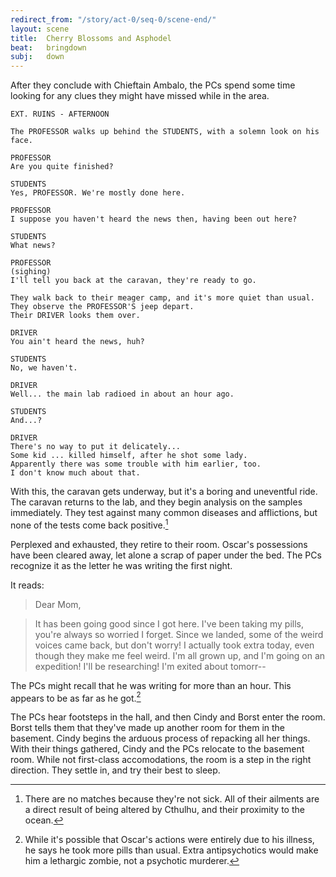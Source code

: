 ```yaml
---
redirect_from: "/story/act-0/seq-0/scene-end/"
layout: scene
title:  Cherry Blossoms and Asphodel
beat:   bringdown
subj:   down
---
```


After they conclude with Chieftain Ambalo,
the PCs spend some time looking for any clues they might have missed while in the area.

~~~
EXT. RUINS - AFTERNOON

The PROFESSOR walks up behind the STUDENTS, with a solemn look on his face.

PROFESSOR
Are you quite finished?

STUDENTS
Yes, PROFESSOR. We're mostly done here.

PROFESSOR
I suppose you haven't heard the news then, having been out here?

STUDENTS
What news?

PROFESSOR
(sighing)
I'll tell you back at the caravan, they're ready to go.

They walk back to their meager camp, and it's more quiet than usual.
They observe the PROFESSOR'S jeep depart.
Their DRIVER looks them over.

DRIVER
You ain't heard the news, huh?

STUDENTS
No, we haven't.

DRIVER
Well... the main lab radioed in about an hour ago.

STUDENTS
And...?

DRIVER
There's no way to put it delicately...
Some kid ... killed himself, after he shot some lady.
Apparently there was some trouble with him earlier, too.
I don't know much about that.
~~~

With this, the caravan gets underway, but it's a boring and uneventful ride.
The caravan returns to the lab, and they begin analysis on the samples immediately.
They test against many common diseases and afflictions,
but none of the tests come back positive.[^test]

[^test]:
    There are no matches because they're not sick.
    All of their ailments are a direct result of being altered by Cthulhu,
    and their proximity to the ocean.

Perplexed and exhausted, they retire to their room.
Oscar's possessions have been cleared away,
let alone a scrap of paper under the bed.
The PCs recognize it as the letter he was writing the first night.

It reads:

> Dear Mom,

> It has been going good since I got here.
> I've been taking my pills, you're always so worried I forget.
> Since we landed, some of the weird voices came back, but don't worry!
> I actually took extra today, even though they make me feel weird.
> I'm all grown up, and I'm going on an expedition! I'll be researching!
> I'm exited about tomorr--

The PCs might recall that he was writing for more than an hour.
This appears to be as far as he got.[^note]

[^note]:
    While it's possible that Oscar's actions were entirely due to his illness,
    he says he took more pills than usual.
    Extra antipsychotics would make him a lethargic zombie, not a psychotic murderer.


The PCs hear footsteps in the hall, and then Cindy and Borst enter the room.
Borst tells them that they've made up another room for them in the basement.
Cindy begins the arduous process of repacking all her things.
With their things gathered, Cindy and the PCs relocate to the basement room.
While not first-class accomodations, the room is a step in the right direction.
They settle in, and try their best to sleep.

















